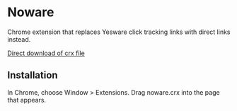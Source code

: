 Noware
======

Chrome extension that replaces Yesware click tracking links with direct links instead.

[Direct download of crx file](https://github.com/ralphshao/noware/blob/master/noware.crx?raw=true)

Installation
------------

In Chrome, choose Window > Extensions.  Drag noware.crx into the page that appears.
